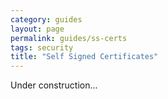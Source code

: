 ```yaml
---
category: guides
layout: page
permalink: guides/ss-certs
tags: security
title: "Self Signed Certificates"
---
```


Under construction...

